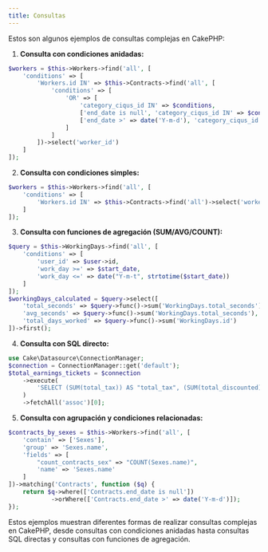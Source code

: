 ```yaml
---
title: Consultas
---
```



Estos son algunos ejemplos de consultas complejas en CakePHP:

1. **Consulta con condiciones anidadas:**
```php
$workers = $this->Workers->find('all', [
    'conditions' => [
        'Workers.id IN' => $this->Contracts->find('all', [
            'conditions' => [
                'OR' => [
                    'category_ciqus_id IN' => $conditions,
                    ['end_date is null', 'category_ciqus_id IN' => $conditions],
                    ['end_date >' => date('Y-m-d'), 'category_ciqus_id IN' => $conditions]
                ]
            ]
        ])->select('worker_id')
    ]
]);
```

2. **Consulta con condiciones simples:**
```php
$workers = $this->Workers->find('all', [
    'conditions' => [
        'Workers.id IN' => $this->Contracts->find('all')->select('worker_id')->where(['end_date is null', 'category_ciqus_id IN' => $categories_ids])->orWhere(['end_date >' => date('Y-m-d'), 'category_ciqus_id IN' => $categories_ids])
    ]
]);
```

3. **Consulta con funciones de agregación (SUM/AVG/COUNT):**
```php
$query = $this->WorkingDays->find('all', [
    'conditions' => [
        'user_id' => $user->id,
        'work_day >=' => $start_date,
        'work_day <=' => date("Y-m-t", strtotime($start_date)) 
    ] 
]);
$workingDays_calculated = $query->select([
    'total_seconds' => $query->func()->sum('WorkingDays.total_seconds'),
    'avg_seconds' => $query->func()->sum('WorkingDays.total_seconds'),
    'total_days_worked' => $query->func()->sum('WorkingDays.id')
])->first();
```

4. **Consulta con SQL directo:**
```php
use Cake\Datasource\ConnectionManager;
$connection = ConnectionManager::get('default');
$total_earnings_tickets = $connection
    ->execute(
        'SELECT (SUM(total_tax)) AS "total_tax", (SUM(total_discounted)) AS "discount", (SUM(total_without_tax)) AS "total_without_tax", (SUM(total)) AS "total_calculated" FROM tickets WHERE (parking_id = ' . $parking->id . ' AND status = 1 AND date(output_date) >= \'' . date('Y-m-d', strtotime($firstDayOfMonth) ) . '\' AND date(output_date) < \'' . date('Y-m-d', strtotime($lastDayOfMonth) ) . '\'::date)'
    )
    ->fetchAll('assoc')[0];
```

5. **Consulta con agrupación y condiciones relacionadas:**
```php
$contracts_by_sexes = $this->Workers->find('all', [
    'contain' => ['Sexes'],
    'group' => 'Sexes.name',
    'fields' => [
        "count_contracts_sex" => "COUNT(Sexes.name)", 
        'name' => 'Sexes.name'
    ]
])->matching('Contracts', function ($q) {
    return $q->where(['Contracts.end_date is null'])
            ->orWhere(['Contracts.end_date >' => date('Y-m-d')]);
});
```

Estos ejemplos muestran diferentes formas de realizar consultas complejas en CakePHP, desde consultas con condiciones anidadas hasta consultas SQL directas y consultas con funciones de agregación.
